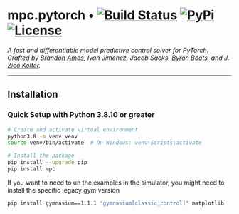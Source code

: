 # mpc.pytorch • [![Build Status][travis-image]][travis] [![PyPi][pypi-image]][pypi] [![License][license-image]][license]

[travis-image]: https://travis-ci.org/locuslab/mpc.pytorch.png?branch=master
[travis]: http://travis-ci.org/locuslab/mpc.pytorch

[pypi-image]: https://img.shields.io/pypi/v/mpc.svg
[pypi]: https://pypi.python.org/pypi/mpc

[license-image]: http://img.shields.io/badge/license-MIT-blue.svg?style=flat
[license]: LICENSE

*A fast and differentiable model predictive control solver for PyTorch.
Crafted by <a href="https://bamos.github.io">Brandon Amos</a>,
Ivan Jimenez,
Jacob Sacks,
<a href='https://www.cc.gatech.edu/~bboots3/'>Byron Boots</a>,
and
<a href="https://zicokolter.com">J. Zico Kolter</a>.*

---

## Installation

### Quick Setup with Python 3.8.10 or greater

```bash
# Create and activate virtual environment
python3.8 -m venv venv
source venv/bin/activate  # On Windows: venv\Scripts\activate

# Install the package
pip install --upgrade pip
pip install mpc
```

If you want to need to un the examples in the simulator, you might need to install the specific legacy gym version
```bash
pip install gymnasium==1.1.1 "gymnasium[classic_control]" matplotlib
```

